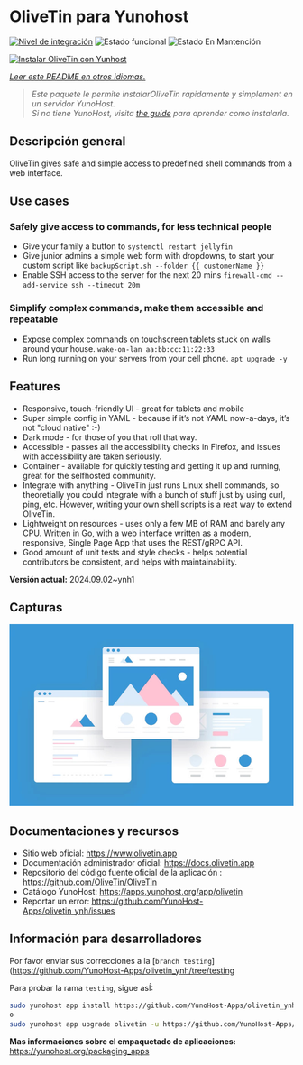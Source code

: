 <!--
Este archivo README esta generado automaticamente<https://github.com/YunoHost/apps/tree/master/tools/readme_generator>
No se debe editar a mano.
-->

# OliveTin para Yunohost

[![Nivel de integración](https://dash.yunohost.org/integration/olivetin.svg)](https://ci-apps.yunohost.org/ci/apps/olivetin/) ![Estado funcional](https://ci-apps.yunohost.org/ci/badges/olivetin.status.svg) ![Estado En Mantención](https://ci-apps.yunohost.org/ci/badges/olivetin.maintain.svg)

[![Instalar OliveTin con Yunhost](https://install-app.yunohost.org/install-with-yunohost.svg)](https://install-app.yunohost.org/?app=olivetin)

*[Leer este README en otros idiomas.](./ALL_README.md)*

> *Este paquete le permite instalarOliveTin rapidamente y simplement en un servidor YunoHost.*  
> *Si no tiene YunoHost, visita [the guide](https://yunohost.org/install) para aprender como instalarla.*

## Descripción general

OliveTin gives safe and simple access to predefined shell commands from a web interface.

## Use cases
###  Safely give access to commands, for less technical people

- Give your family a button to `systemctl restart jellyfin`
- Give junior admins a simple web form with dropdowns, to start your custom script like `backupScript.sh --folder {{ customerName }}`
- Enable SSH access to the server for the next 20 mins `firewall-cmd --add-service ssh --timeout 20m`

### Simplify complex commands, make them accessible and repeatable

- Expose complex commands on touchscreen tablets stuck on walls around your house. `wake-on-lan aa:bb:cc:11:22:33`
- Run long running on your servers from your cell phone. `apt upgrade -y`

## Features

- Responsive, touch-friendly UI - great for tablets and mobile
- Super simple config in YAML - because if it’s not YAML now-a-days, it’s not "cloud native" :-)
- Dark mode - for those of you that roll that way.
- Accessible - passes all the accessibility checks in Firefox, and issues with accessibility are taken seriously.
- Container - available for quickly testing and getting it up and running, great for the selfhosted community.
- Integrate with anything - OliveTin just runs Linux shell commands, so theoretially you could integrate with a bunch of stuff just by using curl, ping, etc. However, writing your own shell scripts is a reat way to extend OliveTin.
- Lightweight on resources - uses only a few MB of RAM and barely any CPU. Written in Go, with a web interface written as a modern, responsive, Single Page App that uses the REST/gRPC API.
- Good amount of unit tests and style checks - helps potential contributors be consistent, and helps with maintainability.


**Versión actual:** 2024.09.02~ynh1

## Capturas

![Captura de OliveTin](./doc/screenshots/example.jpg)

## Documentaciones y recursos

- Sitio web oficial: <https://www.olivetin.app>
- Documentación administrador oficial: <https://docs.olivetin.app>
- Repositorio del código fuente oficial de la aplicación : <https://github.com/OliveTin/OliveTin>
- Catálogo YunoHost: <https://apps.yunohost.org/app/olivetin>
- Reportar un error: <https://github.com/YunoHost-Apps/olivetin_ynh/issues>

## Información para desarrolladores

Por favor enviar sus correcciones a la [`branch testing`](https://github.com/YunoHost-Apps/olivetin_ynh/tree/testing

Para probar la rama `testing`, sigue asÍ:

```bash
sudo yunohost app install https://github.com/YunoHost-Apps/olivetin_ynh/tree/testing --debug
o
sudo yunohost app upgrade olivetin -u https://github.com/YunoHost-Apps/olivetin_ynh/tree/testing --debug
```

**Mas informaciones sobre el empaquetado de aplicaciones:** <https://yunohost.org/packaging_apps>
